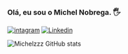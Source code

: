 ### Olá, eu sou o Michel Nobrega.  🖐️
[![intagram](	https://img.shields.io/badge/Instagram-E4405F?style=for-the-badge&logo=instagram&logoColor=white)](https://www.instagram.com/personalmichelnobrega)
[![Linkedin](https://img.shields.io/badge/LinkedIn-0077B5?style=for-the-badge&logo=linkedin&logoColor=white)](https://www.linkedin.com/in/michel-nobrega-33078a26a/)

![Michelzzz GitHub stats](https://github-readme-stats.vercel.app/api?username=Michelzzz&show_icons=true&theme=merko)
